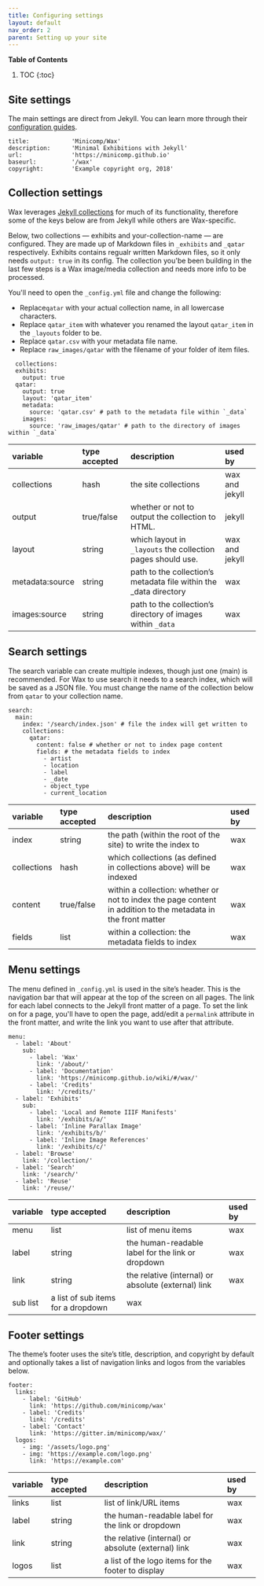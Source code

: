 ```yaml
---
title: Configuring settings
layout: default
nav_order: 2
parent: Setting up your site
---
```

**Table of Contents**
1. TOC
{:toc}

## Site settings
The main settings are direct from Jekyll. You can learn more through their [configuration guides](https://jekyllrb.com/docs/configuration/).



```
title:            'Minicomp/Wax'
description:      'Minimal Exhibitions with Jekyll'
url:              'https://minicomp.github.io'
baseurl:          '/wax'
copyright:        'Example copyright org, 2018'

```


## Collection settings
Wax leverages [Jekyll collections](https://jekyllrb.com/docs/step-by-step/09-collections/) for much of its functionality, therefore some of the keys below are from Jekyll while others are Wax-specific.

Below, two collections — exhibits and your-collection-name — are configured. They are made up of Markdown files in `_exhibits` and `_qatar` respectively. Exhibits contains regualr written Markdown files, so it only needs `output: true` in its config. The collection you'be been building in the last few steps is a Wax image/media collection and needs more info to be processed.

You'll need to open the `_config.yml` file and change the following:
* Replace`qatar` with your actual collection name, in all lowercase characters.
* Replace `qatar_item` with whatever you renamed the layout `qatar_item` in the `_layouts` folder to be.
* Replace `qatar.csv` with your metadata file name.
* Replace `raw_images/qatar` with the filename of your folder of item files. 


```
  collections:
  exhibits:
    output: true
  qatar:
    output: true
    layout: 'qatar_item'
    metadata:
      source: 'qatar.csv' # path to the metadata file within `_data`
    images:
      source: 'raw_images/qatar' # path to the directory of images within `_data`
```      
| variable      | type accepted	| description	                                                    | used by      |
|:--------------|:------------- |:----------------------------------------------------------------|:-------------|
|collections    |hash           |the site collections                                             |wax and jekyll|
|output         |true/false     |whether or not to output the collection to HTML.                 |jekyll        |
|layout         |string         |which layout in `_layouts` the collection pages should use.      |wax and jekyll|
|metadata:source|string         |path to the collection’s metadata file within the _data directory|wax           |
|images:source  |string         |path to the collection’s directory of images within `_data`      |wax           |

## Search settings
The search variable can create multiple indexes, though just one (main) is recommended. For Wax to use search it needs to a search index, which will be saved as a JSON file. You must change the name of the collection below from `qatar` to your collection name.

```
search:
  main:
    index: '/search/index.json' # file the index will get written to
    collections:
      qatar:
        content: false # whether or not to index page content
        fields: # the metadata fields to index
          - artist
          - location
          - label
          - _date
          - object_type
          - current_location
```
| variable |	type accepted	| description	| used by |
|:-------- | :-------- | :-------- |      :-------- |
| index	| string | the path (within the root of the site) to write the index to | wax |
| collections	| hash |	which collections (as defined in collections above) will be indexed	| wax |
| content	| true/false |	within a collection: whether or not to index the page content in addition to the metadata in the front matter	| wax |
| fields	| list |	within a collection: the metadata fields to index |	wax |

## Menu settings
The menu defined in `_config.yml` is used in the site’s header. This is the navigation bar that will appear at the top of the screen on all pages. The link for each label connects to the Jekyll front matter of a page. To set the link on for a page, you'll have to open the page, add/edit a `permalink` attribute in the front matter, and write the link you want to use after that attribute.

```
menu:
  - label: 'About'
    sub:
      - label: 'Wax'
        link: '/about/'
      - label: 'Documentation'
        link: 'https://minicomp.github.io/wiki/#/wax/'
      - label: 'Credits'
        link: '/credits/'
  - label: 'Exhibits'
    sub:
      - label: 'Local and Remote IIIF Manifests'
        link: '/exhibits/a/'
      - label: 'Inline Parallax Image'
        link: '/exhibits/b/'
      - label: 'Inline Image References'
        link: '/exhibits/c/'
  - label: 'Browse'
    link: '/collection/'
  - label: 'Search'
    link: '/search/'
  - label: 'Reuse'
    link: '/reuse/'
```
| variable |	type accepted	| description	| used by |
|:-------|:-----|:-----|:-----|
| menu | list	| list of menu items | wax |
| label |	string	| the human-readable label for the link or dropdown	| wax |
| link |	string	| the relative (internal) or absolute (external) link |	wax |
| sub	list|	a list of sub items for a dropdown	| wax |

## Footer settings
The theme’s footer uses the site’s title, description, and copyright by default and optionally takes a list of navigation links and logos from the variables below.
```
footer:
  links:
    - label: 'GitHub'
      link: 'https://github.com/minicomp/wax'
    - label: 'Credits'
      link: '/credits'
    - label: 'Contact'
      link: 'https://gitter.im/minicomp/wax/'
  logos:
    - img: '/assets/logo.png'
    - img: 'https://example.com/logo.png'
      link: 'https://example.com'
```

| variable |	type accepted	| description	| used by |
|:-------|:-----|:-----|:-----|
| links | list	| list of link/URL items | wax |
| label |	string	| the human-readable label for the link or dropdown	| wax |
| link |	string	| the relative (internal) or absolute (external) link |	wax |
| logos |	list | a list of the logo items for the footer to display	| wax |
